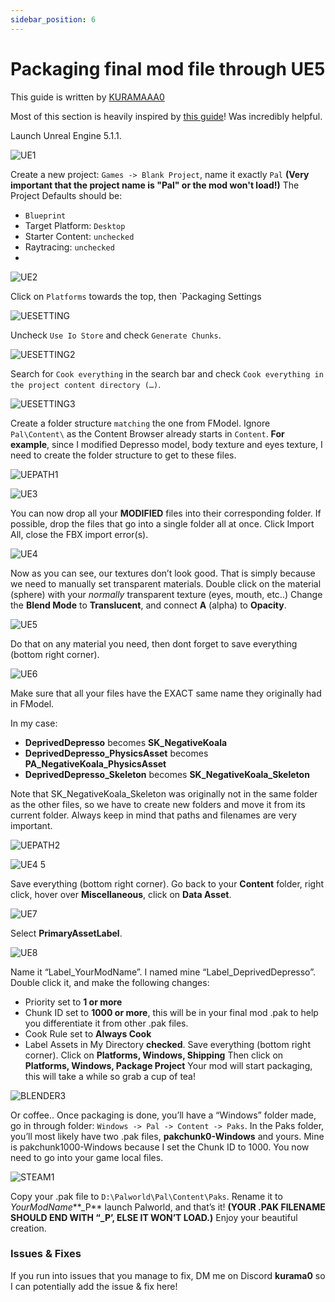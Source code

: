```yaml
---
sidebar_position: 6
---
```


# Packaging final mod file through UE5

This guide is written by [KURAMAAA0](https://github.com/KURAMAAA0/PalModding)


Most of this section is heavily inspired by [this guide](https://www.abbiedoobie.com/2023/10/13/modding-robocop-rogue-city-and-other-ue-5-games/)! Was incredibly helpful.

Launch Unreal Engine 5.1.1.

![UE1](https://github.com/KURAMAAA0/PalModding/assets/58988462/ca1c0f4c-3d4d-4559-aded-fa5cd8c20c25)

Create a new project: `Games -> Blank Project`, name it exactly `Pal` **(Very important that the project name is "Pal" or the mod won't load!)**
The Project Defaults should be:
- `Blueprint`
- Target Platform: `Desktop`
- Starter Content: `unchecked`
- Raytracing: `unchecked`
-
![UE2](https://github.com/KURAMAAA0/PalModding/assets/58988462/0782bbbe-9b49-4597-b530-9805e1f14561)

Click on `Platforms` towards the top, then `Packaging Settings

![UESETTING](https://github.com/KURAMAAA0/PalModding/assets/58988462/5c65653c-c1de-4f95-9e40-e08622395890)

Uncheck `Use Io Store` and check `Generate Chunks`.

![UESETTING2](https://github.com/KURAMAAA0/PalModding/assets/58988462/41cfcb81-5046-4388-bf5d-7fa8253f8f38)

Search for `Cook everything` in the search bar and check `Cook everything in the project content directory (…)`.

![UESETTING3](https://github.com/KURAMAAA0/PalModding/assets/58988462/2967a6ba-031e-4464-b245-b67ac9f140a8)

Create a folder structure `matching` the one from FModel. Ignore `Pal\Content\` as the Content Browser already starts in `Content`.
**For example**, since I modified Depresso model, body texture and eyes texture, I need to create the folder structure to get to these files.

![UEPATH1](https://github.com/KURAMAAA0/PalModding/assets/58988462/e86dc337-3c7d-4918-8646-448bbd962089)

![UE3](https://github.com/KURAMAAA0/PalModding/assets/58988462/f737c24f-8954-411d-a51f-5545d5ec050c)

You can now drop all your **MODIFIED** files into their corresponding folder. If possible, drop the files that go into a single folder all at once. Click Import All, close the FBX import error(s).

![UE4](https://github.com/KURAMAAA0/PalModding/assets/58988462/bbbee6b6-fb03-4676-921c-4fecfde55c0b)

Now as you can see, our textures don’t look good. That is simply because we need to manually set transparent materials.
Double click on the material (sphere) with your *normally* transparent texture (eyes, mouth, etc..)
Change the **Blend Mode** to **Translucent**, and connect **A** (alpha) to **Opacity**.

![UE5](https://github.com/KURAMAAA0/PalModding/assets/58988462/ec1e61ba-f8b8-4bd5-8b22-0588f51a4935)

Do that on any material you need, then dont forget to save everything (bottom right corner).

![UE6](https://github.com/KURAMAAA0/PalModding/assets/58988462/85905fae-a8f9-4dda-bac6-7ee05b3c1011")

Make sure that all your files have the EXACT same name they originally had in FModel.

In my case:
- **DeprivedDepresso** becomes **SK_NegativeKoala**
- **DeprivedDepresso_PhysicsAsset** becomes **PA_NegativeKoala_PhysicsAsset**
- **DeprivedDepresso_Skeleton** becomes **SK_NegativeKoala_Skeleton**

 
Note that SK_NegativeKoala_Skeleton was originally not in the same folder as the other files, so we have to create new folders and move it from its current folder.
Always keep in mind that paths and filenames are very important.

![UEPATH2](https://github.com/KURAMAAA0/PalModding/assets/58988462/817dda65-6094-4bf3-9ff6-cec499f17592)

![UE4 5](https://github.com/KURAMAAA0/PalModding/assets/58988462/2f0cfbef-06c0-4c18-b57b-d5f4d9dc899c)

Save everything (bottom right corner).
Go back to your **Content** folder, right click, hover over **Miscellaneous**, click on **Data Asset**.

![UE7](https://github.com/KURAMAAA0/PalModding/assets/58988462/a75cf69e-50d5-480b-b695-2fefde989276)

Select **PrimaryAssetLabel**.

![UE8](https://github.com/KURAMAAA0/PalModding/assets/58988462/ea81eeb5-4a13-407e-be31-9d01c842ae9f)

Name it “Label_YourModName”. I named mine “Label_DeprivedDepresso”.
Double click it, and make the following changes:
- Priority set to **1 or more**
- Chunk ID set to **1000 or more**, this will be in your final mod .pak to help you differentiate it from other .pak files.
- Cook Rule set to **Always Cook**
- Label Assets in My Directory **checked**.
Save everything (bottom right corner).
Click on **Platforms, Windows, Shipping**
Then click on **Platforms, Windows, Package Project**
Your mod will start packaging, this will take a while so grab a cup of tea!

![BLENDER3](https://github.com/KURAMAAA0/PalModding/assets/58988462/4be2947c-6056-4f43-9d9e-3c30fe1928b2)

Or coffee..
Once packaging is done, you’ll have a “Windows” folder made, go in through folder: `Windows -> Pal -> Content -> Paks`.
In the Paks folder, you’ll most likely have two .pak files, **pakchunk0-Windows** and yours.
Mine is pakchunk1000-Windows because I set the Chunk ID to 1000.
You now need to go into your game local files.

![STEAM1](https://github.com/KURAMAAA0/PalModding/assets/58988462/c8563873-11e1-4376-a6da-09df5fdd2c0e)

Copy your .pak file to `D:\Palworld\Pal\Content\Paks`.
Rename it to *YourModName***_P** launch Palworld, and that’s it!
**(YOUR .PAK FILENAME SHOULD END WITH “_P’, ELSE IT WON’T LOAD.)**
Enjoy your beautiful creation.


### Issues & Fixes
If you run into issues that you manage to fix, DM me on Discord **kurama0** so I can potentially add the issue & fix here!